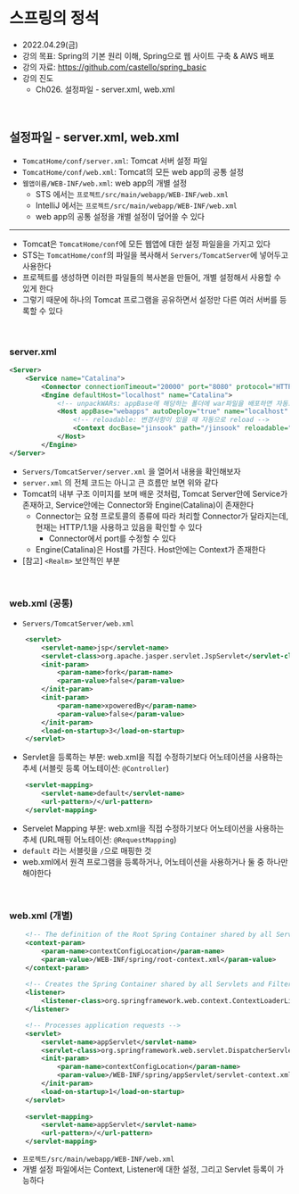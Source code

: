 # 스프링의 정석
- 2022.04.29(금)
- 강의 목표: Spring의 기본 원리 이해, Spring으로 웹 사이트 구축 & AWS 배포
- 강의 자료: https://github.com/castello/spring_basic
- 강의 진도 
    - Ch026. 설정파일 - server.xml, web.xml

<br>

## 설정파일 - server.xml, web.xml
- `TomcatHome/conf/server.xml`: Tomcat 서버 설정 파일
- `TomcatHome/conf/web.xml`: Tomcat의 모든 web app의 공통 설정
- `웹앱이름/WEB-INF/web.xml`: web app의 개별 설정
    - STS 에서는 `프로젝트/src/main/webapp/WEB-INF/web.xml`
    - IntelliJ 에서는 `프로젝트/src/main/webapp/WEB-INF/web.xml`
    - web app의 공통 설정을 개별 설정이 덮어쓸 수 있다

<hr>

- Tomcat은 `TomcatHome/conf`에 모든 웹앱에 대한 설정 파일을을 가지고 있다
- STS는 `TomcatHome/conf`의 파일을 복사해서 `Servers/TomcatServer`에 넣어두고 사용한다
- 프로젝트를 생성하면 이러한 파일들의 복사본을 만들어, 개별 설정해서 사용할 수 있게 한다
- 그렇기 때문에 하나의 Tomcat 프로그램을 공유하면서 설정만 다른 여러 서버를 등록할 수 있다

<br>

### server.xml
```xml
<Server>
    <Service name="Catalina">
        <Connector connectionTimeout="20000" port="8080" protocol="HTTP/1.1" redirectPort="8443"/>
        <Engine defaultHost="localhost" name="Catalina">
            <!-- unpackWARs: appBase에 해당하는 폴더에 war파일을 배포하면 자동으로 압축을 푼다 -->
            <Host appBase="webapps" autoDeploy="true" name="localhost" unpackWARs="true">
                <!-- reloadable: 변경사항이 있을 때 자동으로 reload -->
                <Context docBase="jinsook" path="/jinsook" reloadable="true" source="org.eclipse.jst.jee.server:jinsook"/>
            </Host>
        </Engine>
</Server>
```
- `Servers/TomcatServer/server.xml` 을 열어서 내용을 확인해보자
- `server.xml` 의 전체 코드는 아니고 큰 흐름만 보면 위와 같다
- Tomcat의 내부 구조 이미지를 보며 배운 것처럼, Tomcat Server안에 Service가 존재하고, Service안에는 Connector와 Engine(Catalina)이 존재한다
    - Connector는 요청 프로토콜의 종류에 따라 처리할 Connector가 달라지는데, 현재는 HTTP/1.1을 사용하고 있음을 확인할 수 있다
        - Connector에서 port를 수정할 수 있다
    - Engine(Catalina)은 Host를 가진다. Host안에는 Context가 존재한다
- [참고] `<Realm>` 보안적인 부분

<br>

### web.xml (공통)
- `Servers/TomcatServer/web.xml`
```xml
    <servlet>
        <servlet-name>jsp</servlet-name>
        <servlet-class>org.apache.jasper.servlet.JspServlet</servlet-class>
        <init-param>
            <param-name>fork</param-name>
            <param-value>false</param-value>
        </init-param>
        <init-param>
            <param-name>xpoweredBy</param-name>
            <param-value>false</param-value>
        </init-param>
        <load-on-startup>3</load-on-startup>
    </servlet>
```
- Servlet을 등록하는 부분: web.xml을 직접 수정하기보다 어노테이션을 사용하는 추세 (서블릿 등록 어노테이션: `@Controller`)

```xml
    <servlet-mapping>
        <servlet-name>default</servlet-name>
        <url-pattern>/</url-pattern>
    </servlet-mapping>
```
- Servelet Mapping 부분: web.xml을 직접 수정하기보다 어노테이션을 사용하는 추세 (URL매핑 어노테이션: `@RequestMapping`)
- `default` 라는 서블릿을 `/`으로 매핑한 것 
- web.xml에서 원격 프로그램을 등록하거나, 어노테이션을 사용하거나 둘 중 하나만 해야한다

<br>

### web.xml (개별)
```xml
    <!-- The definition of the Root Spring Container shared by all Servlets and Filters -->
	<context-param>
		<param-name>contextConfigLocation</param-name>
		<param-value>/WEB-INF/spring/root-context.xml</param-value>
	</context-param>
	
	<!-- Creates the Spring Container shared by all Servlets and Filters -->
	<listener>
		<listener-class>org.springframework.web.context.ContextLoaderListener</listener-class>
	</listener>

	<!-- Processes application requests -->
	<servlet>
		<servlet-name>appServlet</servlet-name>
		<servlet-class>org.springframework.web.servlet.DispatcherServlet</servlet-class>
		<init-param>
			<param-name>contextConfigLocation</param-name>
			<param-value>/WEB-INF/spring/appServlet/servlet-context.xml</param-value>
		</init-param>
		<load-on-startup>1</load-on-startup>
	</servlet>
		
	<servlet-mapping>
		<servlet-name>appServlet</servlet-name>
		<url-pattern>/</url-pattern>
	</servlet-mapping>
```
- `프로젝트/src/main/webapp/WEB-INF/web.xml`
- 개별 설정 파일에서는 Context, Listener에 대한 설정, 그리고 Servlet 등록이 가능하다